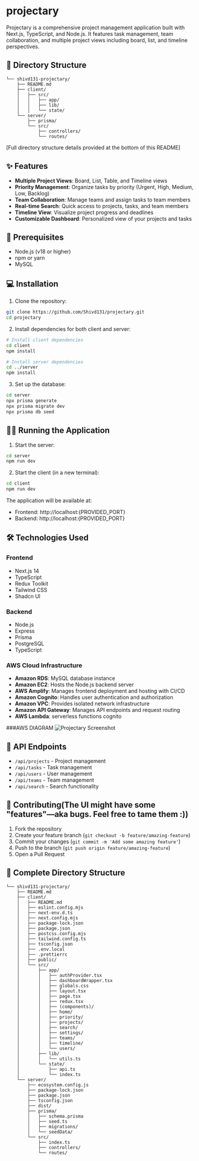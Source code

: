 # projectary

Projectary is a comprehensive project management application built with Next.js, TypeScript, and Node.js. It features task management, team collaboration, and multiple project views including board, list, and timeline perspectives.

## 📁 Directory Structure

```
└── shivd131-projectary/
    ├── README.md
    ├── client/
    │   ├── src/
    │   │   ├── app/
    │   │   ├── lib/
    │   │   └── state/
    └── server/
        ├── prisma/
        └── src/
            ├── controllers/
            └── routes/
```

[Full directory structure details provided at the bottom of this README]

## ✨ Features

- **Multiple Project Views**: Board, List, Table, and Timeline views
- **Priority Management**: Organize tasks by priority (Urgent, High, Medium, Low, Backlog)
- **Team Collaboration**: Manage teams and assign tasks to team members
- **Real-time Search**: Quick access to projects, tasks, and team members
- **Timeline View**: Visualize project progress and deadlines
- **Customizable Dashboard**: Personalized view of your projects and tasks

## 🚀 Prerequisites

- Node.js (v18 or higher)
- npm or yarn
- MySQL

## 💻 Installation

1. Clone the repository:
```bash
git clone https://github.com/Shivd131/projectary.git
cd projectary
```

2. Install dependencies for both client and server:
```bash
# Install client dependencies
cd client
npm install

# Install server dependencies
cd ../server
npm install
```


3. Set up the database:
```bash
cd server
npx prisma generate
npx prisma migrate dev
npx prisma db seed
```

## 🏃‍♂️ Running the Application

1. Start the server:
```bash
cd server
npm run dev
```

2. Start the client (in a new terminal):
```bash
cd client
npm run dev
```

The application will be available at:
- Frontend: http://localhost:{PROVIDED_PORT}
- Backend: http://localhost:{PROVIDED_PORT}

## 🛠️ Technologies Used

### Frontend
- Next.js 14
- TypeScript
- Redux Toolkit
- Tailwind CSS
- Shadcn UI

### Backend
- Node.js
- Express
- Prisma
- PostgreSQL
- TypeScript

### AWS Cloud Infrastructure
- **Amazon RDS**: MySQL database instance
- **Amazon EC2**: Hosts the Node.js backend server
- **AWS Amplify**: Manages frontend deployment and hosting with CI/CD
- **Amazon Cognito**: Handles user authentication and authorization
- **Amazon VPC**: Provides isolated network infrastructure
- **Amazon API Gateway**: Manages API endpoints and request routing
- **AWS Lambda**: serverless functions cognito

###AWS DIAGRAM
![Projectary Screenshot](./assets/projectary-screenshot.png)

## 🔄 API Endpoints

- `/api/projects` - Project management
- `/api/tasks` - Task management
- `/api/users` - User management
- `/api/teams` - Team management
- `/api/search` - Search functionality

## 🤝 Contributing(The UI might have some "features"—aka bugs. Feel free to tame them :))

1. Fork the repository
2. Create your feature branch (`git checkout -b feature/amazing-feature`)
3. Commit your changes (`git commit -m 'Add some amazing feature'`)
4. Push to the branch (`git push origin feature/amazing-feature`)
5. Open a Pull Request


## 📂 Complete Directory Structure

```
└── shivd131-projectary/
    ├── README.md
    ├── client/
    │   ├── README.md
    │   ├── eslint.config.mjs
    │   ├── next-env.d.ts
    │   ├── next.config.mjs
    │   ├── package-lock.json
    │   ├── package.json
    │   ├── postcss.config.mjs
    │   ├── tailwind.config.ts
    │   ├── tsconfig.json
    │   ├── .env.local
    │   ├── .prettierrc
    │   ├── public/
    │   └── src/
    │       ├── app/
    │       │   ├── authProvider.tsx
    │       │   ├── dashboardWrapper.tsx
    │       │   ├── globals.css
    │       │   ├── layout.tsx
    │       │   ├── page.tsx
    │       │   ├── redux.tsx
    │       │   ├── (components)/
    │       │   ├── home/
    │       │   ├── priority/
    │       │   ├── projects/
    │       │   ├── search/
    │       │   ├── settings/
    │       │   ├── teams/
    │       │   ├── timeline/
    │       │   └── users/
    │       ├── lib/
    │       │   └── utils.ts
    │       └── state/
    │           ├── api.ts
    │           └── index.ts
    └── server/
        ├── ecosystem.config.js
        ├── package-lock.json
        ├── package.json
        ├── tsconfig.json
        ├── dist/
        ├── prisma/
        │   ├── schema.prisma
        │   ├── seed.ts
        │   ├── migrations/
        │   └── seedData/
        └── src/
            ├── index.ts
            ├── controllers/
            └── routes/
```

